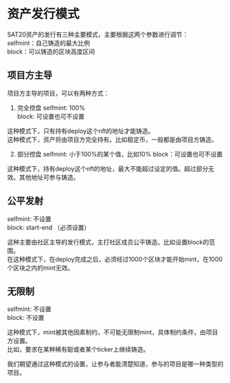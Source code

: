 资产发行模式
====


SAT20资产的发行有三种主要模式，主要根据这两个参数进行调节：  
selfmint：自己铸造的最大比例  
block：可以铸造的区块高度区间  


项目方主导
----

项目方主导的项目，可以有两种方式：

1. 完全控盘
selfmint: 100%    
block: 可设置也可不设置   

这种模式下，只有持有deploy这个nft的地址才能铸造。  
这种模式下，资产将由项目方完全持有。比如稳定币，一般都是由项目方铸造。  

2. 部分控盘
selfmint: 小于100%的某个值，比如10%
block：可设置也可不设置  

这种模式下，持有deploy这个nft的地址，最大不能超过设定的值。超过部分无效。其他地址可参与铸造。


公平发射
----
selfmint: 不设置  
block: start-end （必须设置）  

这种主要由社区主导的发行模式，主打社区成员公平铸造。比如设置block的范围。  
在这种模式下，在deploy完成之后，必须经过1000个区块才能开始mint，在1000个区块之内的mint无效。  


无限制
----
selfmint: 不设置  
block: 不设置  

这种模式下，mint被其他因素制约，不可能无限制mint，具体制约条件，由项目方设置。  
比如，要求在某种稀有聪或者某个ticker上继续铸造。  


我们期望通过这种模式的设置，让参与者能清楚知道，参与的项目是哪一种类型的项目。  
